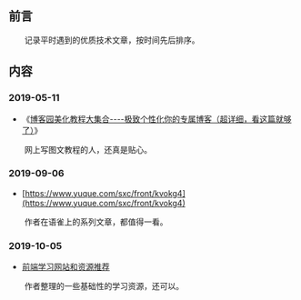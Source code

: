 ## 前言

　　记录平时遇到的优质技术文章，按时间先后排序。

## 内容

### 2019-05-11

- 《[博客园美化教程大集合----极致个性化你的专属博客（超详细，看这篇就够了）](https://www.cnblogs.com/shwee/p/9060226.html#dingzhi12)》

　　网上写图文教程的人，还真是贴心。

### 2019-09-06

- [https://www.yuque.com/sxc/front/kvokg4](https://www.yuque.com/sxc/front/kvokg4)

　　作者在语雀上的系列文章，都值得一看。

### 2019-10-05

- [前端学习网站和资源推荐](https://www.twblogs.net/a/5d400329bd9eee51fbf962b2)

　　作者整理的一些基础性的学习资源，还可以。

